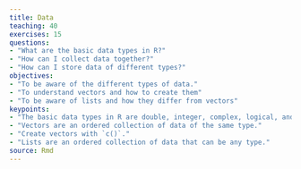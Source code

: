 ```yaml
---
title: Data
teaching: 40
exercises: 15
questions: 
- "What are the basic data types in R?"
- "How can I collect data together?"
- "How can I store data of different types?"
objectives:
- "To be aware of the different types of data."
- "To understand vectors and how to create them"
- "To be aware of lists and how they differ from vectors"
keypoints:
- "The basic data types in R are double, integer, complex, logical, and character."
- "Vectors are an ordered collection of data of the same type."
- "Create vectors with `c()`."
- "Lists are an ordered collection of data that can be any type."
source: Rmd
---
```










































